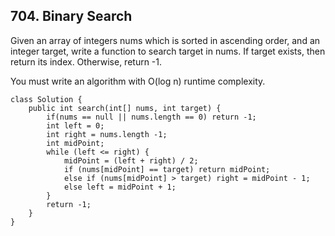## 704. Binary Search ##

Given an array of integers nums which is sorted in ascending order,
and an integer target, write a function to search target in nums.
If target exists, then return its index. Otherwise, return -1.

You must write an algorithm with O(log n) runtime complexity.
```
class Solution {
    public int search(int[] nums, int target) {
        if(nums == null || nums.length == 0) return -1;
        int left = 0; 
        int right = nums.length -1;
        int midPoint;
        while (left <= right) {
            midPoint = (left + right) / 2;
            if (nums[midPoint] == target) return midPoint;
            else if (nums[midPoint] > target) right = midPoint - 1;
            else left = midPoint + 1;
        }
        return -1;
    }
}
```
